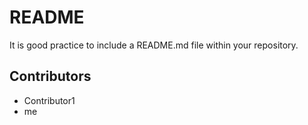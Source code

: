 # README

It is good practice to include a README.md file within your repository.

## Contributors

- Contributor1
- me

